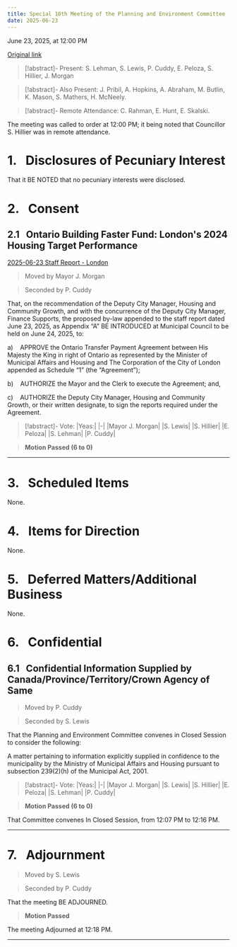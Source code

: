 ```yaml
---
title: Special 10th Meeting of the Planning and Environment Committee
date: 2025-06-23
---
```

June 23, 2025, at 12:00 PM

[Original link](https://pub-london.escribemeetings.com/Meeting.aspx?Id=0dfecc31-197f-4939-91d8-46e42f7d2ecc&Agenda=PostMinutes&lang=English)

> [!abstract]- Present:
> S. Lehman, S. Lewis, P. Cuddy, E. Peloza, S. Hillier, J. Morgan

> [!abstract]- Also Present:
> J. Pribil, A. Hopkins, A. Abraham, M. Butlin, K. Mason, S. Mathers, H. McNeely.

> [!abstract]- Remote Attendance:
> C. Rahman, E. Hunt, E. Skalski.

The meeting was called to order at 12:00 PM; it being noted that Councillor S. Hillier was in remote attendance.

# 1.&nbsp;&nbsp;&nbsp;Disclosures of Pecuniary Interest

That it BE NOTED that no pecuniary interests were disclosed.

# 2.&nbsp;&nbsp;&nbsp;Consent

## 2.1&nbsp;&nbsp;&nbsp;Ontario Building Faster Fund: London's 2024 Housing Target Performance

[2025-06-23 Staff Report - London](<https://pub-london.escribemeetings.com/filestream.ashx?DocumentId=117463>)

> Moved by Mayor J. Morgan

> Seconded by P. Cuddy

That, on the recommendation of the Deputy City Manager, Housing and Community Growth, and with the concurrence of the Deputy City Manager, Finance Supports, the proposed by-law appended to the staff report dated June 23, 2025, as Appendix “A” BE INTRODUCED at Municipal Council to be held on June 24, 2025, to:

a)    APPROVE the Ontario Transfer Payment Agreement between His Majesty the King in right of Ontario as represented by the Minister of Municipal Affairs and Housing and The Corporation of the City of London appended as Schedule “1” (the “Agreement”);

b)    AUTHORIZE the Mayor and the Clerk to execute the Agreement; and,

c)    AUTHORIZE the Deputy City Manager, Housing and Community Growth, or their written designate, to sign the reports required under the Agreement.

> [!abstract]- Vote:
> |Yeas:|
> |-|
> |Mayor J. Morgan|
> |S. Lewis|
> |S. Hillier|
> |E. Peloza|
> |S. Lehman|
> |P. Cuddy|

> **Motion Passed (6 to 0)**

****

# 3.&nbsp;&nbsp;&nbsp;Scheduled Items

None.

# 4.&nbsp;&nbsp;&nbsp;Items for Direction

None.

# 5.&nbsp;&nbsp;&nbsp;Deferred Matters/Additional Business

None.

# 6.&nbsp;&nbsp;&nbsp;Confidential

## 6.1&nbsp;&nbsp;&nbsp;Confidential Information Supplied by Canada/Province/Territory/Crown Agency of Same              

> Moved by P. Cuddy

> Seconded by S. Lewis

That the Planning and Environment Committee convenes in Closed Session to consider the following:

A matter pertaining to information explicitly supplied in confidence to the municipality by the Ministry of Municipal Affairs and Housing pursuant to subsection 239(2)(h) of the Municipal Act, 2001.

> [!abstract]- Vote:
> |Yeas:|
> |-|
> |Mayor J. Morgan|
> |S. Lewis|
> |S. Hillier|
> |E. Peloza|
> |S. Lehman|
> |P. Cuddy|

> **Motion Passed (6 to 0)**

That Committee convenes In Closed Session, from 12:07 PM to 12:16 PM.

****

# 7.&nbsp;&nbsp;&nbsp;Adjournment

> Moved by S. Lewis

> Seconded by P. Cuddy

That the meeting BE ADJOURNED.

> **Motion Passed**

The meeting Adjourned at 12:18 PM.

****

